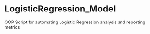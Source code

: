 # LogisticRegression_Model
OOP Script for automating Logistic Regression analysis and reporting metrics
